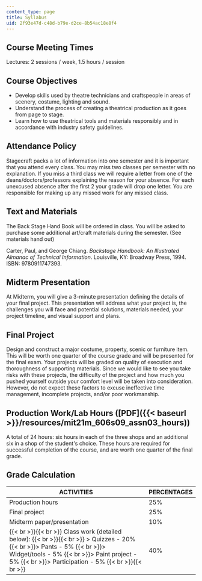 ```yaml
---
content_type: page
title: Syllabus
uid: 2f93e47d-c48d-b79e-d2ce-8b54ac18e8f4
---
```


Course Meeting Times
--------------------

Lectures: 2 sessions / week, 1.5 hours / session

Course Objectives
-----------------

*   Develop skills used by theatre technicians and craftspeople in areas of scenery, costume, lighting and sound.
*   Understand the process of creating a theatrical production as it goes from page to stage.
*   Learn how to use theatrical tools and materials responsibly and in accordance with industry safety guidelines.

Attendance Policy
-----------------

Stagecraft packs a lot of information into one semester and it is important that you attend every class. You may miss two classes per semester with no explanation. If you miss a third class we will require a letter from one of the deans/doctors/professors explaining the reason for your absence. For each unexcused absence after the first 2 your grade will drop one letter. You are responsible for making up any missed work for any missed class.

Text and Materials
------------------

The Back Stage Hand Book will be ordered in class. You will be asked to purchase some additional art/craft materials during the semester. (See materials hand out)

Carter, Paul, and George Chiang. _Backstage Handbook: An Illustrated Almanac of Technical Information_. Louisville, KY: Broadway Press, 1994. ISBN: 9780911747393.

Midterm Presentation
--------------------

At Midterm, you will give a 3-minute presentation defining the details of your final project. This presentation will address what your project is, the challenges you will face and potential solutions, materials needed, your project timeline, and visual support and plans.

Final Project
-------------

Design and construct a major costume, property, scenic or furniture item. This will be worth one quarter of the course grade and will be presented for the final exam. Your projects will be graded on quality of execution and thoroughness of supporting materials. Since we would like to see you take risks with these projects, the difficulty of the project and how much you pushed yourself outside your comfort level will be taken into consideration. However, do not expect these factors to excuse ineffective time management, incomplete projects, and/or poor workmanship.

Production Work/Lab Hours ([PDF]({{< baseurl >}}/resources/mit21m_606s09_assn03_hours))
---------------------------------------------------------------------------------------

A total of 24 hours: six hours in each of the three shops and an additional six in a shop of the student's choice. These hours are required for successful completion of the course, and are worth one quarter of the final grade.

Grade Calculation
-----------------

| ACTIVITIES | PERCENTAGES |
| --- | --- |
| Production hours | 25% |
| Final project | 25% |
| Midterm paper/presentation | 10% |
|  {{< br >}}{{< br >}} Class work (detailed below): {{< br >}}{{< br >}} > Quizzes - 20%  {{< br >}}> Pants - 5%  {{< br >}}> Widget/tools - 5%  {{< br >}}> Paint project - 5%  {{< br >}}> Participation - 5% {{< br >}}{{< br >}}  | 40%